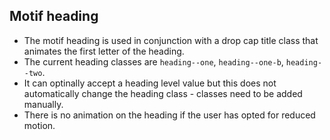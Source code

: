 ## Motif heading

- The motif heading is used in conjunction with a drop cap title class that animates the first letter of the heading.
- The current heading classes are `heading--one`, `heading--one-b`, `heading--two`.
- It can optinally accept a heading level value but this does not automatically change the heading class - classes need to be added manually.
- There is no animation on the heading if the user has opted for reduced motion.
